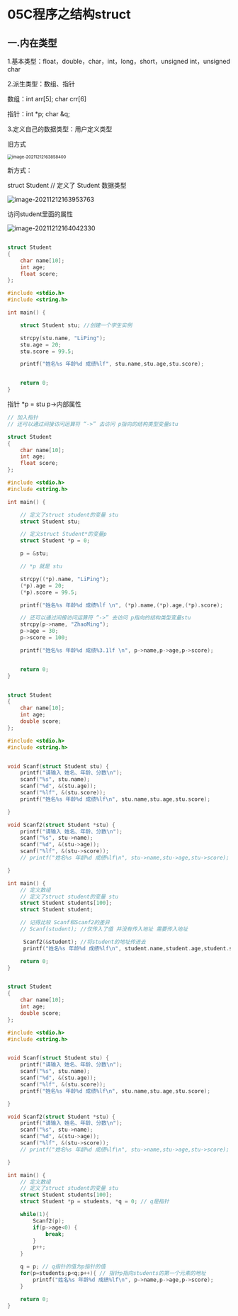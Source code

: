 

# 05C程序之结构struct

## 一.内在类型

1.基本类型：float，double，char，int，long，short，unsigned int，unsigned char

2.派生类型：数组、指针

数组：int arr[5]; char crr[6]

指针：int *p; char &q;

3.定义自己的数据类型：用户定义类型

旧方式

<img src="../assets/image-20211212163858400.png" alt="image-20211212163858400" style="zoom:67%;" />

新方式：

struct Student // 定义了 Student 数据类型

![image-20211212163953763](../assets/image-20211212163953763.png)

访问student里面的属性

![image-20211212164042330](../assets/image-20211212164042330.png)

```c

struct Student
{
	char name[10];
	int age;
	float score;
};

#include <stdio.h>
#include <string.h>

int main() {

	struct Student stu; //创建一个学生实例 

	strcpy(stu.name, "LiPing");
	stu.age = 20;
	stu.score = 99.5;

	printf("姓名%s 年龄%d 成绩%lf", stu.name,stu.age,stu.score);


	return 0;
}

```

指针 *p = stu   p->内部属性

```c
// 加入指针  
// 还可以通过间接访问运算符 “->” 去访问 p指向的结构类型变量stu

struct Student
{
	char name[10];
	int age;
	float score;
};

#include <stdio.h>
#include <string.h>

int main() {

    // 定义了struct student的变量 stu
	struct Student stu; 

    // 定义struct Student*的变量p
	struct Student *p = 0;

	p = &stu;

	// *p 就是 stu

	strcpy((*p).name, "LiPing");
	(*p).age = 20;
	(*p).score = 99.5;

	printf("姓名%s 年龄%d 成绩%lf \n", (*p).name,(*p).age,(*p).score);

	// 还可以通过间接访问运算符 “->” 去访问 p指向的结构类型变量stu
	strcpy(p->name, "ZhaoMing");
	p->age = 30;
	p->score = 100;

	printf("姓名%s 年龄%d 成绩%3.1lf \n", p->name,p->age,p->score);


	return 0;
}
```

```c

struct Student
{
	char name[10];
	int age;
	double score;
};

#include <stdio.h>
#include <string.h>


void Scanf(struct Student stu) {
	printf("请输入 姓名、年龄、分数\n");
	scanf("%s", stu.name);
	scanf("%d", &(stu.age));
	scanf("%lf", &(stu.score));
	printf("姓名%s 年龄%d 成绩%lf\n", stu.name,stu.age,stu.score);

}

void Scanf2(struct Student *stu) {
	printf("请输入 姓名、年龄、分数\n");
	scanf("%s", stu->name);
	scanf("%d", &(stu->age));
	scanf("%lf", &(stu->score));
	// printf("姓名%s 年龄%d 成绩%lf\n", stu->name,stu->age,stu->score);

}

int main() {
	// 定义数组
    // 定义了struct student的变量 stu
	struct Student students[100]; 
	struct Student student; 

    // 记得比较 Scanf和Scanf2的差异
    // Scanf(student); //仅传入了值 并没有传入地址 需要传入地址

     Scanf2(&student); //将student的地址传进去
	 printf("姓名%s 年龄%d 成绩%lf\n", student.name,student.age,student.score);

	return 0;
}

```



```c

struct Student
{
	char name[10];
	int age;
	double score;
};

#include <stdio.h>
#include <string.h>


void Scanf(struct Student stu) {
	printf("请输入 姓名、年龄、分数\n");
	scanf("%s", stu.name);
	scanf("%d", &(stu.age));
	scanf("%lf", &(stu.score));
	printf("姓名%s 年龄%d 成绩%lf\n", stu.name,stu.age,stu.score);

}

void Scanf2(struct Student *stu) {
	printf("请输入 姓名、年龄、分数\n");
	scanf("%s", stu->name);
	scanf("%d", &(stu->age));
	scanf("%lf", &(stu->score));
	// printf("姓名%s 年龄%d 成绩%lf\n", stu->name,stu->age,stu->score);

}

int main() {
	// 定义数组
    // 定义了struct student的变量 stu
	struct Student students[100]; 
	struct Student *p = students, *q = 0; // q是指针 

	while(1){
		Scanf2(p);
		if(p->age<0) {
			break;
		}
		p++;
	}

	q = p; // q指针的值为p指针的值
	for(p=students;p<q;p++){ // 指针p指向students的第一个元素的地址  
		printf("姓名%s 年龄%d 成绩%lf\n", p->name,p->age,p->score);
	}

	return 0;
}
```

